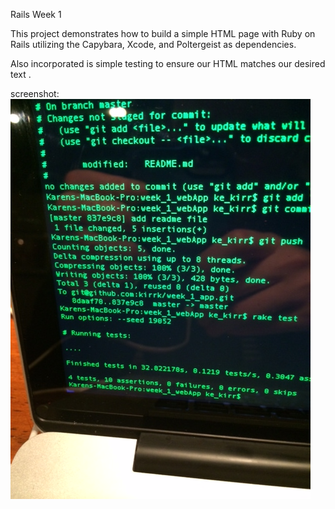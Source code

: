 Rails Week 1

This project demonstrates how to build a simple HTML page with Ruby on Rails utilizing the Capybara, Xcode, and Poltergeist as dependencies.

Also incorporated is simple testing to ensure our HTML matches our desired text .


screenshot:
![Screenshot](/screenshot_pass.JPG "Screenshot of passing spec")
